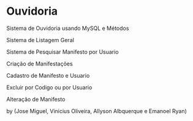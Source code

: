 # Ouvidoria
Sistema de Ouvidoria usando MySQL e Métodos

Sistema de Listagem Geral 

Sistema de Pesquisar Manifesto por Usuario

Criação de Manifestações

Cadastro de Manifesto e Usuario 

Excluir por Codigo ou por  Usuario

Alteração de Manifesto


by (Jose Miguel, Vinicius Oliveira, Allyson Albquerque e Emanoel Ryan)

